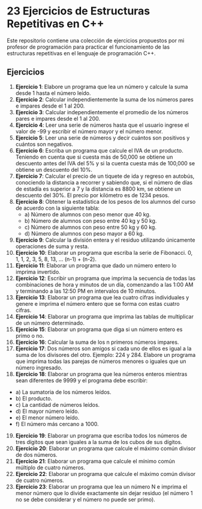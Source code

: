 # 23 Ejercicios de Estructuras Repetitivas en C++

Este repositorio contiene una colección de ejercicios propuestos por mi profesor de programación para practicar el funcionamiento de las estructuras repetitivas en el lenguaje de programación C++.

## Ejercicios

1. **Ejercicio 1**: Elabore un programa que lea un número y calcule la suma desde 1 hasta el número leído.
2. **Ejercicio 2**: Calcular independientemente la suma de los números pares e impares desde el 1 al 200.
3. **Ejercicio 3**: Calcular independientemente el promedio de los números pares e impares desde el 1 al 200.
4. **Ejercicio 4**: Leer una serie de números hasta que el usuario ingrese el valor de -99 y escribir el número mayor y el número menor.
5. **Ejercicio 5**: Leer una serie de números y decir cuántos son positivos y cuántos son negativos.
6. **Ejercicio 6**: Escriba un programa que calcule el IVA de un producto. Teniendo en cuenta que si cuesta más de 50,000 se obtiene un descuento antes del IVA del 5% y si la cuenta cuesta más de 100,000 se obtiene un descuento del 10%.
7. **Ejercicio 7**: Calcular el precio de un tiquete de ida y regreso en autobús, conociendo la distancia a recorrer y sabiendo que, si el número de días de estadía es superior a 7 y la distancia es 8800 km, se obtiene un descuento del 30%. El precio por kilómetro es de 1234 pesos.
8. **Ejercicio 8**: Obtener la estadística de los pesos de los alumnos del curso de acuerdo con la siguiente tabla:
   - a) Número de alumnos con peso menor que 40 kg.
   - b) Número de alumnos con peso entre 40 kg y 50 kg.
   - c) Número de alumnos con peso entre 50 kg y 60 kg.
   - d) Número de alumnos con peso mayor a 60 kg.
9. **Ejercicio 9**: Calcular la división entera y el residuo utilizando únicamente operaciones de suma y resta.
10. **Ejercicio 10**: Elaborar un programa que escriba la serie de Fibonacci. 0, 1, 1, 2, 3, 5, 8, 13, ... (n-1) + (n-2).
11. **Ejercicio 11**: Elaborar un programa que dado un número entero lo imprima invertido.
12. **Ejercicio 12**: Escribir un programa que imprima la secuencia de todas las combinaciones de hora y minutos de un día, comenzando a las 1:00 AM y terminando a las 12:50 PM en intervalos de 10 minutos.
13. **Ejercicio 13**: Elaborar un programa que lea cuatro cifras individuales y genere e imprima el número entero que se forma con estas cuatro cifras.
14. **Ejercicio 14**: Elaborar un programa que imprima las tablas de multiplicar de un número determinado.
15. **Ejercicio 15**: Elaborar un programa que diga si un número entero es primo o no.
16. **Ejercicio 16**: Calcular la suma de los n primeros números impares.
17. **Ejercicio 17**: Dos números son amigos si cada uno de ellos es igual a la suma de los divisores del otro. Ejemplo: 224 y 284. Elabore un programa que imprima todas las parejas de números menores o iguales que un número ingresado.
18. **Ejercicio 18**: Elaborar un programa que lea números enteros mientras sean diferentes de 9999 y el programa debe escribir:
   - a) La sumatoria de los números leídos.
   - b) El producto.
   - c) La cantidad de números leídos.
   - d) El mayor número leído.
   - e) El menor número leído.
   - f) El número más cercano a 1000.
19. **Ejercicio 19**: Elaborar un programa que escriba todos los números de tres dígitos que sean iguales a la suma de los cubos de sus dígitos.
20. **Ejercicio 20**: Elaborar un programa que calcule el máximo común divisor de dos números.
21. **Ejercicio 21**: Elaborar un programa que calcule el mínimo común múltiplo de cuatro números.
22. **Ejercicio 22**: Elaborar un programa que calcule el máximo común divisor de cuatro números.
23. **Ejercicio 23**: Elaborar un programa que lea un número N e imprima el menor número que lo divide exactamente sin dejar residuo (el número 1 no se debe considerar y el número no puede ser primo).
